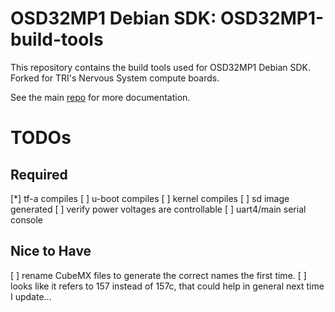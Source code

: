 # OSD32MP1 Debian SDK: OSD32MP1-build-tools
This repository contains the build tools used for OSD32MP1 Debian SDK.
Forked for TRI's Nervous System compute boards.

See the main [repo](https://github.com/AvinashUttamchandani-TRI/osd32mp1-debian) for more documentation.

# TODOs
## Required
[*] tf-a compiles
[ ] u-boot compiles
[ ] kernel compiles
[ ] sd image generated
[ ] verify power voltages are controllable
[ ] uart4/main serial console


## Nice to Have
[ ] rename CubeMX files to generate the correct names the first time.
    [ ] looks like it refers to 157 instead of 157c, that could help in general next time I update...